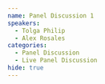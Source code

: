 ```yaml
---
name: Panel Discussion 1
speakers:
  - Tolga Philip
  - Alex Rosales
categories:
  - Panel Discussion
  - Live Panel Discussion
hide: true
---
```

